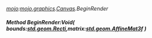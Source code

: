 _[mojo](../../modules/mojo/mojo-module.md):[mojo.graphics](../../modules/mojo/mojo-graphics.md).[Canvas](../../modules/mojo/mojo-graphics-canvas.md).BeginRender_
##### Method BeginRender:Void( bounds:[std.geom.Recti](../../modules/std/std-geom-recti.md),matrix:[std.geom.AffineMat3f](../../modules/std/std-geom-affinemat3f.md) )
